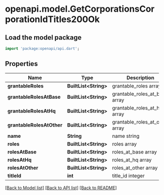 # openapi.model.GetCorporationsCorporationIdTitles200Ok

## Load the model package
```dart
import 'package:openapi/api.dart';
```

## Properties
Name | Type | Description | Notes
------------ | ------------- | ------------- | -------------
**grantableRoles** | **BuiltList&lt;String&gt;** | grantable_roles array | [optional] 
**grantableRolesAtBase** | **BuiltList&lt;String&gt;** | grantable_roles_at_base array | [optional] 
**grantableRolesAtHq** | **BuiltList&lt;String&gt;** | grantable_roles_at_hq array | [optional] 
**grantableRolesAtOther** | **BuiltList&lt;String&gt;** | grantable_roles_at_other array | [optional] 
**name** | **String** | name string | [optional] 
**roles** | **BuiltList&lt;String&gt;** | roles array | [optional] 
**rolesAtBase** | **BuiltList&lt;String&gt;** | roles_at_base array | [optional] 
**rolesAtHq** | **BuiltList&lt;String&gt;** | roles_at_hq array | [optional] 
**rolesAtOther** | **BuiltList&lt;String&gt;** | roles_at_other array | [optional] 
**titleId** | **int** | title_id integer | [optional] 

[[Back to Model list]](../README.md#documentation-for-models) [[Back to API list]](../README.md#documentation-for-api-endpoints) [[Back to README]](../README.md)



